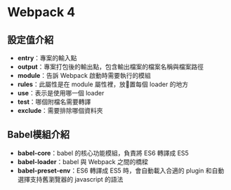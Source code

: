 # Webpack 4
## 設定值介紹
- **entry**：專案的輸入點
- **output**：專案打包後的輸出點，包含輸出檔案的檔案名稱與檔案路徑
- **module**：告訴 Webpack 啟動時需要執行的模組
- **rules**：此屬性是在 module 屬性裡，放置每個 loader 的地方
- **use**：表示是使用哪一個 loader 
- **test**：哪個附檔名需要轉譯
- **exclude**：需要排除哪個資料夾
## Babel模組介紹
- **babel-core**：babel 的核心功能模組，負責將 ES6 轉譯成 ES5
- **babel-loader**：babel 與 Webpack 之間的橋樑
- **babel-preset-env**：ES6 轉譯成 ES5 時，會自動載入合適的 plugin 和自動選擇支持舊瀏覽器的 javascript 的語法
